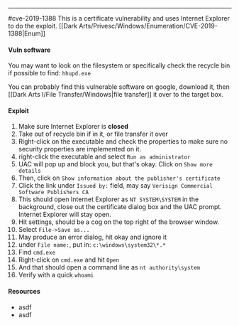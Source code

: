 -- -
#cve-2019-1388
This is a certificate vulnerability and uses Internet Explorer to do the exploit.
[[Dark Arts/Privesc/Windows/Enumeration/CVE-2019-1388|Enum]]
#### Vuln software
You may want to look on the filesystem or specifically check the recycle bin if possible to find: `hhupd.exe`

You can probably find this vulnerable software on google, download it, then [[Dark Arts I/File Transfer/Windows|file transfer]] it over to the target box.
#### Exploit
1. Make sure Internet Explorer is **closed**
2. Take out of recycle bin if in it, or file transfer it over
3. Right-click on the executable and check the properties to make sure no security properties are implemented on it. 
4. right-click the executable and select `Run as administrator`
5. UAC will pop up and block you, but that's okay. Click on `Show more details`
6. Then, click on `Show information about the publisher's certificate`
7. Click the link under `Issued by:` field, may say `Verisign Commercial Software Publishers CA`
8. This should open Internet Explorer as `NT SYSTEM\SYSTEM` in the background, close out the certificate dialog box and the UAC prompt. Internet Explorer will stay open. 
9. Hit settings, should be a cog on the top right of the browser window.
10. Select `File->Save as...`
11.  May produce an error dialog, hit okay and ignore it
12. under `File name:`, put in: `c:\windows\system32\*.*`
13. Find `cmd.exe`
14. Right-click on `cmd.exe` and hit `Open`
15. And that should open a command line as `nt authority\system`
16. Verify with a quick `whoami`

#### Resources
- asdf
- asdf